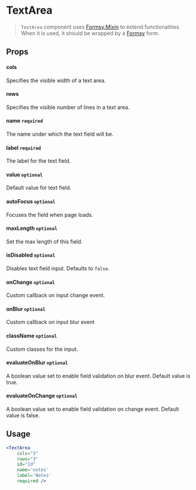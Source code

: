 # TextArea

> `TextArea` component uses [Formsy.Mixin](https://github.com/christianalfoni/formsy-react/blob/master/API.md#formsymixin) to extend functionalities. When it is used, it should be wrapped by a [Formsy](https://github.com/christianalfoni/formsy-react) form.

## Props

#### cols

Specifies the visible width of a text area.

#### rows

Specifies the visible number of lines in a text area.

#### name `required`

The name under which the text field will be.

#### label `required`

The label for the text field.

#### value `optional`

Default value for text field.

#### autoFocus `optional`

Focuses the field when page loads.

#### maxLength `optional`

Set the max length of this field.

#### isDisabled `optional`

Disables text field input. Defaults to `false`.

#### onChange `optional`

Custom callback on input change event.

#### onBlur `optional`

Custom callback on input blur event

#### className `optional`

Custom classes for the input.

#### evaluateOnBlur `optional`

A boolean value set to enable field validation on blur event. Default value is true.

#### evaluateOnChange `optional`

A boolean value set to enable field validation on change event. Default value is false.

## Usage

```jsx
<TextArea
    cols="3"
    rows="3"
    id="Id"
    name='notes'
    label='Notes'
    required />
```
